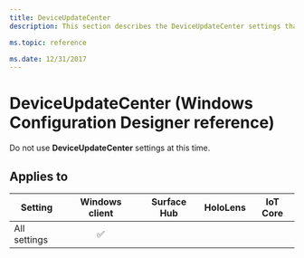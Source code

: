 ```yaml
---
title: DeviceUpdateCenter
description: This section describes the DeviceUpdateCenter settings that you can configure in provisioning packages for Windows 10 using Windows Configuration Designer. 

ms.topic: reference

ms.date: 12/31/2017
--- 
```


# DeviceUpdateCenter (Windows Configuration Designer reference) 

Do not use **DeviceUpdateCenter** settings at this time.  

## Applies to 

| Setting   | Windows client | Surface Hub | HoloLens | IoT Core |
| --- | :---: | :---: | :---: | :---: |
| All settings | ✅  |  |  |  | 

